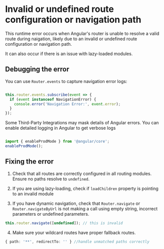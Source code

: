# Invalid or undefined route configuration or navigation path

This runtime error occurs when Angular's router is unable to resolve a valid route during naigation, likely due to an invalid or undefined route configuration or navigation path.

It can also occur if there is an issue with lazy-loaded modules.

## Debugging the error

You can use `Router.events` to capture navigation error logs:

```typescript

this.router.events.subscribe(event => {
  if (event instanceof NavigationError) {
    console.error('Navigation Error:', event.error);
  }
});

```

Some Third-Party Integrations may mask details of Angular errors. You can enable detailed logging in Angular to get verbose logs 

```typescript

import { enableProdMode } from '@angular/core';
enableProdMode();

```

## Fixing the error

1. Check that all routes are correctly configured in all routing modules. Ensure no paths resolve to `undefined`.

2. If you are using lazy-loading, check if `loadChildren` property is pointing to an invalid module

3. If you have dynamic navigation, check that `Router.navigate` or `Router.navigateByUrl` is not making a call using empty string, incorrect parameters or undefined parameters.

```typescript
this.router.navigate([undefined]); // this is invalid
```

4. Make sure your wildcard routes have proper fallback routes.

```typescript
{ path: '**', redirectTo: '' } //handle unmatched paths correctly
```

